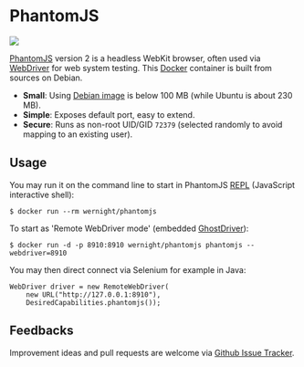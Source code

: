 # PhantomJS

[![](https://badge.imagelayers.io/wernight/phantomjs:latest.svg)](https://imagelayers.io/?images=wernight/phantomjs:latest 'Get your own badge on imagelayers.io')

[PhantomJS][phantomjs] version 2 is a headless WebKit browser, often used via [WebDriver][webdriver] for web system testing. This [Docker][docker] container is built from sources on Debian.

 * **Small**: Using [Debian image][debian] is below 100 MB (while Ubuntu is about 230 MB).
 * **Simple**: Exposes default port, easy to extend.
 * **Secure**: Runs as non-root UID/GID `72379` (selected randomly to avoid mapping to an existing user).


## Usage

You may run it on the command line to start in PhantomJS [REPL](http://phantomjs.org/repl.html) (JavaScript interactive shell):

    $ docker run --rm wernight/phantomjs

To start as 'Remote WebDriver mode' (embedded [GhostDriver](https://github.com/detro/ghostdriver)):

    $ docker run -d -p 8910:8910 wernight/phantomjs phantomjs --webdriver=8910

You may then direct connect via Selenium for example in Java:

    WebDriver driver = new RemoteWebDriver(
        new URL("http://127.0.0.1:8910"),
        DesiredCapabilities.phantomjs());


## Feedbacks

Improvement ideas and pull requests are welcome via
[Github Issue Tracker](https://github.com/wernight/docker-phantomjs/issues).

[phantomjs]:        http://phantomjs.org/
[docker]:           https://www.docker.io/
[debian]:           https://registry.hub.docker.com/_/debian/
[webdriver]:        http://www.seleniumhq.org/projects/webdriver/
